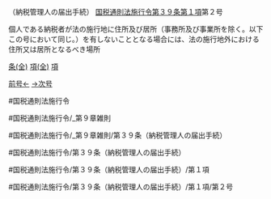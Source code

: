 （納税管理人の届出手続）
[国税通則法施行令第３９条第１項](国税通則法施行＿令＿第３９条第１項)第２号

個人である納税者が法の施行地に住所及び居所（事務所及び事業所を除く。以下この号において同じ。）を有しないこととなる場合には、法の施行地外における住所又は居所となるべき場所

[条(全)](国税通則法施行＿令＿第３９条_.md)    [項(全)](国税通則法施行＿令＿第３９条第１項_.md)    [項](国税通則法施行＿令＿第３９条第１項.md)

[前号←](国税通則法施行＿令＿第３９条第１項第１号.md)    [→次号](国税通則法施行＿令＿第３９条第１項第３号.md)

#国税通則法施行令

#国税通則法施行令/_第９章雑則

#国税通則法施行令/_第９章雑則/第３９条（納税管理人の届出手続）

#国税通則法施行令/第３９条（納税管理人の届出手続）

#国税通則法施行令/第３９条（納税管理人の届出手続）/第１項

#国税通則法施行令/第３９条（納税管理人の届出手続）/第１項/第２号


